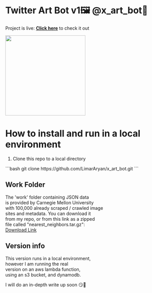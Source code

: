 # Twitter Art Bot v1🖼️ @x_art_bot🎨

Project is live: **[Click here](https://twitter.com/x_art_bot)**
to check it out

<img src = 'https://github.com/LimarAryan/x_art_bot/assets/110574851/7b08c739-30fc-430e-a9ac-4735ddb2e647' width = '250'>

# How to install and run in a local environment
<ol>
  <li>
    Clone this repo to a local directory</br>
  </li>
</ol>
  ```bash 
  git clone https://github.com/LimarAryan/x_art_bot.git
  ```


## Work Folder
The 'work' folder containing JSON data</br>
is provided by Carnegie Mellon University</br>
with 100,000 already scraped / crawled image</br>
sites and metadata. You can download it</br>
from my repo, or from this link as a zipped</br>
file called "nearest_neighbors.tar.gz":</br>
[Download Link](https://kilthub.cmu.edu/articles/dataset/National_Gallery_of_Art_InceptionV3_Features/10061885)

## Version info
This version runs in a local environment,</br>
however I am running the real</br>
version on an aws lambda function,</br>
using an s3 bucket, and dynamodb.

I will do an in-depth write up soon 😏🤩
